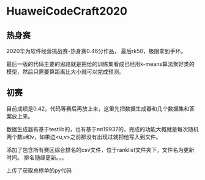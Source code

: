# HuaweiCodeCraft2020

## 热身赛
2020华为软件经营挑战赛-热身赛0.46分作品， 最后rk50，极限拿到手环。

最后一版的代码主要的思路就是把给的训练集看成已经用k-means算法聚好类的模型，然后只需要算距离比大小就可以完成预测。

## 初赛
目前成绩是0.42，代码等赛后再放上来，这里先把数据生成器和几个数据集和答案放上来。

数据生成器有基于testlib的，也有基于mt19937的，完成的功能大概就是每次随机两个数u和v，如果边<u,v>之前那没有出现过就把他写入到文件。

添加了包含所有赛区综合排名的csv文件，位于ranklist文件夹下，文件名为更新时间。
排名随缘更新。。。

上传了获取总榜单的py代码
